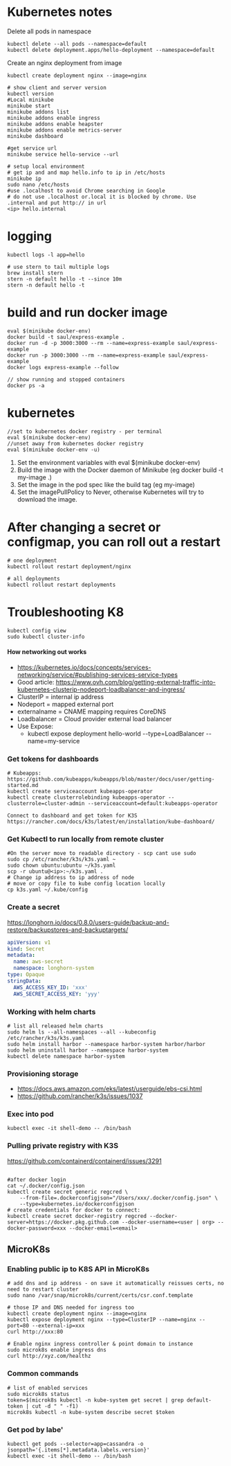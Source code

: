 # Kubernetes notes

Delete all pods in namespace
```shell script
kubectl delete --all pods --namespace=default
kubectl delete deployment.apps/hello-deployment --namespace=default
```

Create an nginx deployment from image
```shell script
kubectl create deployment nginx --image=nginx
```

```shell script
# show client and server version
kubectl version
#Local minikube
minikube start
minikube addons list
minikube addons enable ingress
minikube addons enable heapster
minikube addons enable metrics-server
minikube dashboard

#get service url
minikube service hello-service --url

# setup local environment
# get ip and and map hello.info to ip in /etc/hosts
minikube ip
sudo nano /etc/hosts
#use .localhost to avoid Chrome searching in Google
# do not use .localhost or.local it is blocked by chrome. Use .internal and put http:// in url
<ip> hello.internal

```

# logging
```shell script
kubectl logs -l app=hello

# use stern to tail multiple logs
brew install stern
stern -n default hello -t --since 10m
stern -n default hello -t
```

# build and run docker image
```shell script
eval $(minikube docker-env)
docker build -t saul/express-example .
docker run -d -p 3000:3000 --rm --name=express-example saul/express-example
docker run -p 3000:3000 --rm --name=express-example saul/express-example
docker logs express-example --follow

// show running and stopped containers
docker ps -a
```

# kubernetes
```shell script
//set to kubernetes docker registry - per terminal
eval $(minikube docker-env)
//unset away from kubernetes docker registry
eval $(minikube docker-env -u)
```
1. Set the environment variables with eval $(minikube docker-env)
2. Build the image with the Docker daemon of Minikube (eg docker build -t my-image .)
3. Set the image in the pod spec like the build tag (eg my-image)
4. Set the imagePullPolicy to Never, otherwise Kubernetes will try to download the image.

# After changing a secret or configmap, you can roll out a restart
```shell script
# one deployment
kubectl rollout restart deployment/nginx

# all deployments
kubectl rollout restart deployments

```

# Troubleshooting K8
```shell script
kubectl config view
sudo kubectl cluster-info
```

#### How networking out works
* https://kubernetes.io/docs/concepts/services-networking/service/#publishing-services-service-types
* Good article: https://www.ovh.com/blog/getting-external-traffic-into-kubernetes-clusterip-nodeport-loadbalancer-and-ingress/
* ClusterIP = internal ip address
* Nodeport = mapped external port
* externalname = CNAME mapping requires CoreDNS
* Loadbalancer = Cloud provider external load balancer
* Use Expose: 
    * kubectl expose deployment hello-world --type=LoadBalancer --name=my-service
    
    
### Get tokens for dashboards
```shell script
# Kubeapps: https://github.com/kubeapps/kubeapps/blob/master/docs/user/getting-started.md
kubectl create serviceaccount kubeapps-operator
kubectl create clusterrolebinding kubeapps-operator --clusterrole=cluster-admin --serviceaccount=default:kubeapps-operator

Connect to dashboard and get token for K3S
https://rancher.com/docs/k3s/latest/en/installation/kube-dashboard/
```

### Get Kubectl to run locally from remote cluster
```shell script
#On the server move to readable directory - scp cant use sudo
sudo cp /etc/rancher/k3s/k3s.yaml ~ 
sudo chown ubuntu:ubuntu ~/k3s.yaml
scp -r ubuntu@<ip>:~/k3s.yaml .
# Change ip address to ip address of node
# move or copy file to kube config location locally
cp k3s.yaml ~/.kube/config

```

### Create a secret
https://longhorn.io/docs/0.8.0/users-guide/backup-and-restore/backupstores-and-backuptargets/
```yaml
apiVersion: v1
kind: Secret
metadata:
  name: aws-secret
  namespace: longhorn-system
type: Opaque
stringData:
  AWS_ACCESS_KEY_ID: 'xxx'
  AWS_SECRET_ACCESS_KEY: 'yyy'
```

### Working with helm charts
```shell script
# list all released helm charts
sudo helm ls --all-namespaces --all --kubeconfig /etc/rancher/k3s/k3s.yaml
sudo helm install harbor --namespace harbor-system harbor/harbor
sudo helm uninstall harbor --namespace harbor-system
kubectl delete namespace harbor-system
```

### Provisioning storage
* https://docs.aws.amazon.com/eks/latest/userguide/ebs-csi.html
* https://github.com/rancher/k3s/issues/1037


### Exec into pod
```shell script
kubectl exec -it shell-demo -- /bin/bash
```

### Pulling private registry with K3S
https://github.com/containerd/containerd/issues/3291
```shell script

#after docker login 
cat ~/.docker/config.json
kubectl create secret generic regcred \
    --from-file=.dockerconfigjson="/Users/xxx/.docker/config.json" \
    --type=kubernetes.io/dockerconfigjson
# create credentials for docker to connect:
kubectl create secret docker-registry regcred --docker-server=https://docker.pkg.github.com --docker-username=<user | org> --docker-password=xxx --docker-email=<email>
```

## MicroK8s
### Enabling public ip to K8S API in MicroK8s
```shell script
# add dns and ip address - on save it automatically reissues certs, no need to restart cluster
sudo nano /var/snap/microk8s/current/certs/csr.conf.template

# those IP and DNS needed for ingress too
kubectl create deployment nginx --image=nginx
kubectl expose deployment nginx --type=ClusterIP --name=nginx --port=80 --external-ip=xxx
curl http://xxx:80

# Enable nginx ingress controller & point domain to instance
sudo microk8s enable ingress dns
curl http://xyz.com/healthz
```

### Common commands
````shell script
# list of enabled services
sudo microk8s status
token=$(microk8s kubectl -n kube-system get secret | grep default-token | cut -d " " -f1)
microk8s kubectl -n kube-system describe secret $token
````

### Get pod by labe'
```shell script
kubectl get pods --selector=app=cassandra -o jsonpath='{.items[*].metadata.labels.version}'
kubectl exec -it shell-demo -- /bin/bash
```

